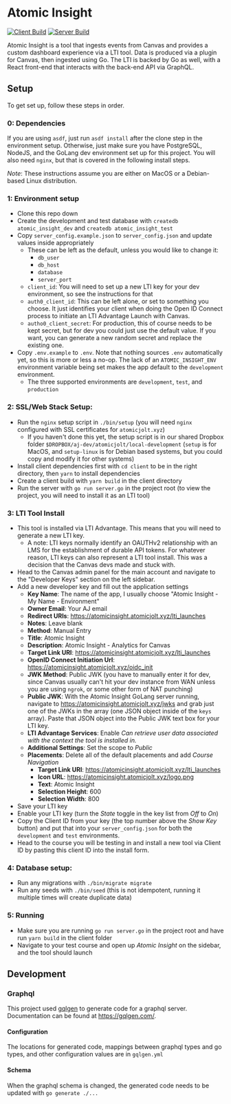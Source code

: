 # Atomic Insight

[![Client Build](https://github.com/atomicjolt/atomic_insight/actions/workflows/node.js.yml/badge.svg)](https://github.com/atomicjolt/atomic_insight/actions/workflows/node.js.yml)
[![Server Build](https://github.com/atomicjolt/atomic_insight/actions/workflows/go.yml/badge.svg)](https://github.com/atomicjolt/atomic_insight/actions/workflows/go.yml)

Atomic Insight is a tool that ingests events from Canvas and provides a custom dashboard experience via a LTI tool. Data is produced via a plugin for Canvas, then ingested using Go. The LTI is backed by Go as well, with a React front-end that interacts with the back-end API via GraphQL.

## Setup

To get set up, follow these steps in order.

### 0: Dependencies
If you are using `asdf`, just run `asdf install` after the clone step in the environment setup. Otherwise, just make sure you have PostgreSQL, NodeJS, and the GoLang dev environment set up for this project. You will also need `nginx`, but that is covered in the following install steps.

*Note*: These instructions assume you are either on MacOS or a Debian-based Linux distribution.

### 1: Environment setup
* Clone this repo down
* Create the development and test database with `createdb atomic_insight_dev` and `createdb atomic_insight_test`
* Copy `server_config.example.json` to `server_config.json` and update values inside appropriately
  * These can be left as the default, unless you would like to change it:
    * `db_user`
    * `db_host`
    * `database`
    * `server_port`
  * `client_id`: You will need to set up a new LTI key for your dev environment, so see the instructions for that
  * `auth0_client_id`: This can be left alone, or set to something you choose. It just identifies your client when doing the Open ID Connect process to initiate an LTI Advantage Launch with Canvas.
  * `autho0_client_secret`: For production, this of course needs to be kept secret, but for dev you could just use the default value. If you want, you can generate a new random secret and replace the existing one.
* Copy `.env.example` to `.env`. Note that nothing sources `.env` automatically yet, so this is more or less a no-op. The lack of an `ATOMIC_INSIGHT_ENV` environment variable being set makes the app default to the `development` environment.
  * The three supported environments are `development`, `test`, and `production`

### 2: SSL/Web Stack Setup:
* Run the `nginx` setup script in `./bin/setup` (you will need `nginx` configured with SSL certificates for `atomicjolt.xyz`)
  * If you haven't done this yet, the setup script is in our shared Dropbox folder `$DROPBOX/aj-dev/atomicjolt/local-development` (`setup` is for MacOS, and `setup-linux` is for Debian based systems, but you could copy and modify it for other systems)
* Install client dependencies first with `cd client` to be in the right directory, then `yarn` to install dependencies
* Create a client build with `yarn build` in the client directory
* Run the server with `go run server.go` in the project root (to view the project, you will need to install it as an LTI tool)

### 3: LTI Tool Install
* This tool is installed via LTI Advantage. This means that you will need to generate a new LTI key.
  * A note: LTI keys normally identify an OAUTHv2 relationship with an LMS for the establishment of durable API tokens. For whatever reason, LTI keys can also represent a LTI tool install. This was a decision that the Canvas devs made and stuck with.
* Head to the Canvas admin panel for the main account and navigate to the "Developer Keys" section on the left sidebar.
* Add a new developer key and fill out the application settings
  * **Key Name**: The name of the app, I usually choose "Atomic Insight - My Name - Environment"
  * **Owner Email**: Your AJ email
  * **Redirect URIs**: https://atomicinsight.atomicjolt.xyz/lti_launches
  * **Notes**: Leave blank
  * **Method**: Manual Entry
  * **Title**: Atomic Insight
  * **Description**: Atomic Insight - Analytics for Canvas
  * **Target Link URI**: https://atomicinsight.atomicjolt.xyz/lti_launches
  * **OpenID Connect Initiation Url**: https://atomicinsight.atomicjolt.xyz/oidc_init
  * **JWK Method**: Public JWK (you have to manually enter it for dev, since Canvas usually can't hit your dev instance from WAN unless you are using `ngrok`, or some other form of NAT punching)
  * **Public JWK**: With the Atomic Insight GoLang server running, navigate to https://atomicinsight.atomicjolt.xyz/jwks and grab just one of the JWKs in the array (one JSON object inside of the `keys` array). Paste that JSON object into the Public JWK text box for your LTI key.
  * **LTI Advantage Services**: Enable *Can retrieve user data associated with the context the tool is installed in.*
  * **Additional Settings**: Set the scope to *Public*
  * **Placements**: Delete all of the default placements and add *Course Navigation*
    * **Target Link URI**: https://atomicinsight.atomicjolt.xyz/lti_launches
    * **Icon URL**: https://atomicinsight.atomicjolt.xyz/logo.png
    * **Text**: Atomic Insight
    * **Selection Height**: 600
    * **Selection Width**: 800
* Save your LTI key
* Enable your LTI key (turn the *State* toggle in the key list from *Off* to *On*)
* Copy the Client ID from your key (the top number above the *Show Key* button) and put that into your `server_config.json` for both the `development` and `test` environments.
* Head to the course you will be testing in and install a new tool via Client ID by pasting this client ID into the install form.

### 4: Database setup:
* Run any migrations with `./bin/migrate migrate`
* Run any seeds with `./bin/seed` (this is not idempotent, running it multiple times will create duplicate data)

### 5: Running
* Make sure you are running `go run server.go` in the project root and have run `yarn build` in the client folder
* Navigate to your test course and open up *Atomic Insight* on the sidebar, and the tool should launch

## Development

### Graphql
This project used [gqlgen](https://github.com/99designs/gqlgen) to generate code for a graphql server.
Documentation can be found at https://gqlgen.com/.

#### Configuration
The locations for generated code, mappings between graphql types and go types, and other configuration values are in `gqlgen.yml`

#### Schema
When the graphql schema is changed, the generated code needs to be updated with `go generate ./...`
